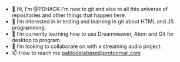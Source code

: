 - 👋 Hi, I’m @PDHACK I'm new to git and also to all this universe of repositories and other things that happen here.
- 👀 I’m interested in in testing and learning in git about HTML and JS programming.
- 🌱 I’m currently learning how to use Dreamweaver, Atom and Git for desktop to program.
- 💞️ I’m looking to collaborate on with a streaming audio project.
- 📫 How to reach me pablodatabase@protonmail.com

<!---
PDHACK/PDHACK is a ✨ special ✨ repository because its `README.md` (this file) appears on your GitHub profile.
You can click the Preview link to take a look at your changes.
--->
